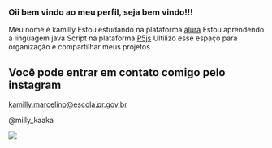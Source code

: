 ### Oii bem vindo ao meu perfil, seja bem vindo!!!

 Meu nome é kamilly
  Estou estudando na plataforma [alura](https://www.alura.com.br/)
  Estou aprendendo a linguagem java Script na plataforma [P5js](https://www.java.com/pt-BR/)
  Ultilizo esse espaço para organização e compartilhar meus projetos

## Você pode entrar em contato comigo pelo instagram

kamilly.marcelino@escola.pr.gov.br

@milly_kaaka

![](https://media.tenor.com/vmPDLS2tY40AAAAC/one-piece.gif) 


